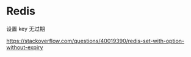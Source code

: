 # Redis

设置 key 无过期

https://stackoverflow.com/questions/40019390/redis-set-with-option-without-expiry

